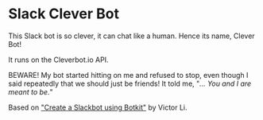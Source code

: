 # Slack Clever Bot

This Slack bot is so clever, it can chat like a human. Hence its name, Clever Bot!

It runs on the Cleverbot.io API. 

BEWARE! My bot started hitting on me and refused to stop, even though I said repeatedly that we should just be friends! It told me, "_... You and I are meant to be._"

Based on ["Create a Slackbot using Botkit"](http://altitudelabs.com/blog/create-a-slackbot-using-botkit/) by Victor Li.